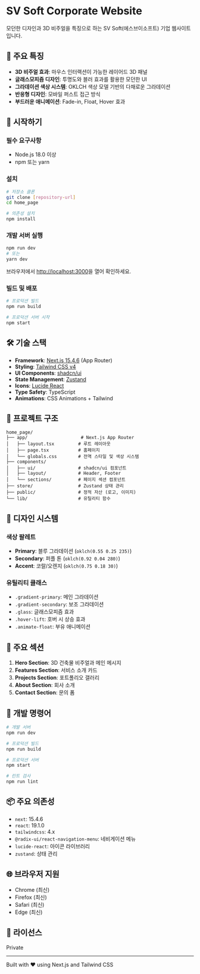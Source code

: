 # SV Soft Corporate Website

모던한 디자인과 3D 비주얼을 특징으로 하는 SV Soft(에스브이소프트) 기업 웹사이트입니다.

## 🎨 주요 특징

- **3D 비주얼 효과**: 마우스 인터랙션이 가능한 레이어드 3D 패널
- **글래스모피즘 디자인**: 투명도와 블러 효과를 활용한 모던한 UI
- **그라데이션 색상 시스템**: OKLCH 색상 모델 기반의 다채로운 그라데이션
- **반응형 디자인**: 모바일 퍼스트 접근 방식
- **부드러운 애니메이션**: Fade-in, Float, Hover 효과

## 🚀 시작하기

### 필수 요구사항
- Node.js 18.0 이상
- npm 또는 yarn

### 설치

```bash
# 저장소 클론
git clone [repository-url]
cd home_page

# 의존성 설치
npm install
```

### 개발 서버 실행

```bash
npm run dev
# 또는
yarn dev
```

브라우저에서 [http://localhost:3000](http://localhost:3000)을 열어 확인하세요.

### 빌드 및 배포

```bash
# 프로덕션 빌드
npm run build

# 프로덕션 서버 시작
npm start
```

## 🛠 기술 스택

- **Framework**: [Next.js 15.4.6](https://nextjs.org/) (App Router)
- **Styling**: [Tailwind CSS v4](https://tailwindcss.com/)
- **UI Components**: [shadcn/ui](https://ui.shadcn.com/)
- **State Management**: [Zustand](https://github.com/pmndrs/zustand)
- **Icons**: [Lucide React](https://lucide.dev/)
- **Type Safety**: TypeScript
- **Animations**: CSS Animations + Tailwind

## 📁 프로젝트 구조

```
home_page/
├── app/                    # Next.js App Router
│   ├── layout.tsx         # 루트 레이아웃
│   ├── page.tsx           # 홈페이지
│   └── globals.css        # 전역 스타일 및 색상 시스템
├── components/
│   ├── ui/                # shadcn/ui 컴포넌트
│   ├── layout/            # Header, Footer
│   └── sections/          # 페이지 섹션 컴포넌트
├── store/                 # Zustand 상태 관리
├── public/                # 정적 자산 (로고, 이미지)
└── lib/                   # 유틸리티 함수
```

## 🎨 디자인 시스템

### 색상 팔레트
- **Primary**: 블루 그라데이션 (`oklch(0.55 0.25 235)`)
- **Secondary**: 퍼플 톤 (`oklch(0.92 0.04 280)`)
- **Accent**: 코랄/오렌지 (`oklch(0.75 0.18 30)`)

### 유틸리티 클래스
- `.gradient-primary`: 메인 그라데이션
- `.gradient-secondary`: 보조 그라데이션
- `.glass`: 글래스모피즘 효과
- `.hover-lift`: 호버 시 상승 효과
- `.animate-float`: 부유 애니메이션

## 📝 주요 섹션

1. **Hero Section**: 3D 건축물 비주얼과 메인 메시지
2. **Features Section**: 서비스 소개 카드
3. **Projects Section**: 포트폴리오 갤러리
4. **About Section**: 회사 소개
5. **Contact Section**: 문의 폼

## 🔧 개발 명령어

```bash
# 개발 서버
npm run dev

# 프로덕션 빌드
npm run build

# 프로덕션 서버
npm start

# 린트 검사
npm run lint
```

## 📦 주요 의존성

- `next`: 15.4.6
- `react`: 19.1.0
- `tailwindcss`: 4.x
- `@radix-ui/react-navigation-menu`: 네비게이션 메뉴
- `lucide-react`: 아이콘 라이브러리
- `zustand`: 상태 관리

## 🌐 브라우저 지원

- Chrome (최신)
- Firefox (최신)
- Safari (최신)
- Edge (최신)

## 📄 라이선스

Private

---

Built with ❤️ using Next.js and Tailwind CSS